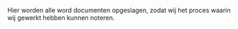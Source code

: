 Hier worden alle word documenten opgeslagen, zodat wij het proces waarin wij gewerkt hebben kunnen noteren.
